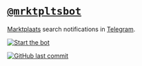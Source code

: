 # [`@mrktpltsbot`](https://t.me/mrktpltsbot)

[Marktplaats](https://www.marktplaats.nl/) search notifications in [Telegram](https://telegram.org/).

[![Start the bot](https://img.shields.io/badge/-start%20the%20bot-blue.svg?logo=telegram&style=for-the-badge)](https://t.me/mrktpltsbot)

[![GitHub last commit](https://img.shields.io/github/last-commit/eigenein/mrktpltsbot?logo=github)](https://github.com/eigenein/mrktpltsbot/commits/master)
